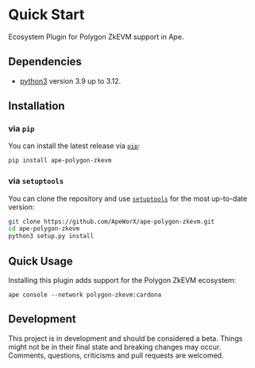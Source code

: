 # Quick Start

Ecosystem Plugin for Polygon ZkEVM support in Ape.

## Dependencies

- [python3](https://www.python.org/downloads) version 3.9 up to 3.12.

## Installation

### via `pip`

You can install the latest release via [`pip`](https://pypi.org/project/pip/):

```bash
pip install ape-polygon-zkevm
```

### via `setuptools`

You can clone the repository and use [`setuptools`](https://github.com/pypa/setuptools) for the most up-to-date version:

```bash
git clone https://github.com/ApeWorX/ape-polygon-zkevm.git
cd ape-polygon-zkevm
python3 setup.py install
```

## Quick Usage

Installing this plugin adds support for the Polygon ZkEVM ecosystem:

```
ape console --network polygon-zkevm:cardona
```

## Development

This project is in development and should be considered a beta.
Things might not be in their final state and breaking changes may occur.
Comments, questions, criticisms and pull requests are welcomed.
